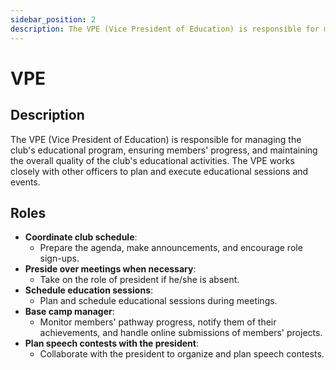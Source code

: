 ```yaml
---
sidebar_position: 2
description: The VPE (Vice President of Education) is responsible for managing the club's educational program and ensuring members' progress.
---
```


# VPE

## Description

The VPE (Vice President of Education) is responsible for managing the club's educational program, ensuring members' progress, and maintaining the overall quality of the club's educational activities. The VPE works closely with other officers to plan and execute educational sessions and events.

## Roles

- **Coordinate club schedule**:
  - Prepare the agenda, make announcements, and encourage role sign-ups.
- **Preside over meetings when necessary**:
  - Take on the role of president if he/she is absent.
- **Schedule education sessions**:
  - Plan and schedule educational sessions during meetings.
- **Base camp manager**:
  - Monitor members' pathway progress, notify them of their achievements, and handle online submissions of members' projects.
- **Plan speech contests with the president**:
  - Collaborate with the president to organize and plan speech contests.
